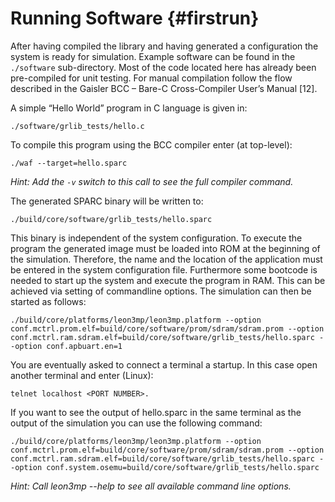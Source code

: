 Running Software {#firstrun}
============================

After having compiled the library and having generated a configuration the system is ready for simulation. 
Example software can be found in the `./software` sub-directory. 
Most of the code located here has already been pre-compiled for unit testing. 
For manual compilation follow the flow described in the Gaisler BCC – Bare-C Cross-Compiler User’s Manual [12].

A simple “Hello World” program in C language is given in:
~~~
./software/grlib_tests/hello.c
~~~~

To compile this program using the BCC compiler enter (at top-level):
~~~
./waf --target=hello.sparc
~~~
*Hint: Add the `-v` switch to this call to see the full compiler command.*

The generated SPARC binary will be written to:
~~~
./build/core/software/grlib_tests/hello.sparc
~~~

This binary is independent of the system configuration. 
To execute the program the generated image must be loaded into ROM at the beginning of the simulation. 
Therefore, the name and the location of the application must be entered in the system configuration file. 
Furthermore some bootcode is needed to start up the system and execute the program in RAM.
This can be achieved via setting of commandline options.
The simulation can then be started as follows:
~~~
./build/core/platforms/leon3mp/leon3mp.platform --option conf.mctrl.prom.elf=build/core/software/prom/sdram/sdram.prom --option conf.mctrl.ram.sdram.elf=build/core/software/grlib_tests/hello.sparc --option conf.apbuart.en=1
~~~

You are eventually asked to connect a terminal a startup. 
In this case open another terminal and enter (Linux):
~~~
telnet localhost <PORT NUMBER>.
~~~

If you want to see the output of hello.sparc in the same terminal as the output of the simulation you can use the following command:
~~~
./build/core/platforms/leon3mp/leon3mp.platform --option conf.mctrl.prom.elf=build/core/software/prom/sdram/sdram.prom --option conf.mctrl.ram.sdram.elf=build/core/software/grlib_tests/hello.sparc --option conf.system.osemu=build/core/software/grlib_tests/hello.sparc
~~~

*Hint: Call leon3mp --help to see all available command line options.*

